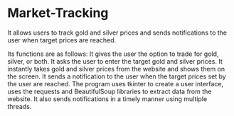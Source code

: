 # Market-Tracking
It allows users to track gold and silver prices and sends notifications to the user when target prices are reached.

Its functions are as follows:
It gives the user the option to trade for gold, silver, or both.
It asks the user to enter the target gold and silver prices. 
It instantly takes gold and silver prices from the website and shows them on the screen. 
It sends a notification to the user when the target prices set by the user are reached. 
The program uses tkinter to create a user interface, uses the requests and BeautifulSoup libraries to extract data from the website. It also sends notifications in a timely manner using multiple threads.
